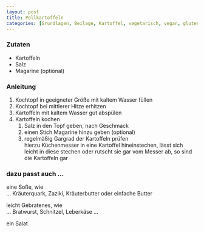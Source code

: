 ```yaml
---
layout: post
title: Pellkartoffeln
categories: [Grundlagen, Beilage, Kartoffel, vegetarisch, vegan, glutenfrei]
---
```


<section id="ingredients">

### Zutaten

- Kartoffeln
- Salz
- Magarine (optional)

</section>

<section id="tasks">

### Anleitung

1. Kochtopf in geeigneter Größe mit kaltem Wasser füllen
2. Kochtopf bei mittlerer Hitze erhitzen
5. Kartoffeln mit kaltem Wasser gut abspülen 
6. Kartoffeln kochen 
    1. Salz in den Topf geben, nach Geschmack
    2. einen Stich Magarine hinzu geben (optional)
    3. regelmäßig Gargrad der Kartoffeln prüfen   
       hierzu Küchenmesser in eine Kartoffel hineinstechen, lässt sich leicht in diese stechen oder rutscht sie gar vom Messer ab, 
       so sind die Kartoffeln gar

</section>
  
<section id="proposals">

### dazu passt auch ...

eine Soße, wie   
... Kräuterquark, Zaziki, Kräuterbutter oder einfache Butter

leicht Gebratenes, wie   
... Bratwurst, Schnitzel, Leberkäse ...

ein Salat

</section>
